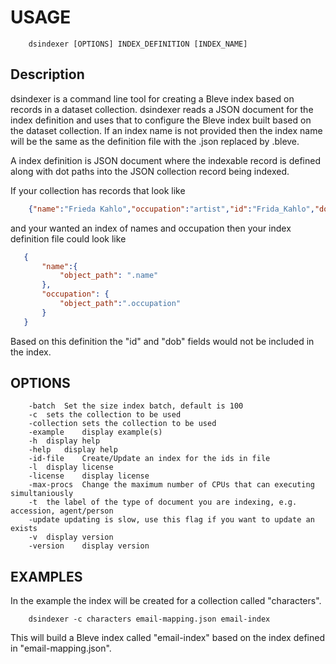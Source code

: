 
# USAGE

```
	dsindexer [OPTIONS] INDEX_DEFINITION [INDEX_NAME]
```


## Description

dsindexer is a command line tool for creating a Bleve index based on records in a dataset 
collection. dsindexer reads a JSON document for the index definition and uses that to
configure the Bleve index built based on the dataset collection. If an index
name is not provided then the index name will be the same as the definition file
with the .json replaced by .bleve.

A index definition is JSON document where the indexable record is defined
along with dot paths into the JSON collection record being indexed.

If your collection has records that look like

```json
    {"name":"Frieda Kahlo","occupation":"artist","id":"Frida_Kahlo","dob":"1907-07-06"}
```

and your wanted an index of names and occupation then your index definition file could
look like

```json
   {
	   "name":{
		   "object_path": ".name"
	   },
	   "occupation": {
		   "object_path":".occupation"
	   }
   }
```

Based on this definition the "id" and "dob" fields would not be included in the index.

## OPTIONS

```
	-batch	Set the size index batch, default is 100
	-c	sets the collection to be used
	-collection	sets the collection to be used
	-example	display example(s)
	-h	display help
	-help	display help
	-id-file	Create/Update an index for the ids in file
	-l	display license
	-license	display license
	-max-procs	Change the maximum number of CPUs that can executing simultaniously
	-t	the label of the type of document you are indexing, e.g. accession, agent/person
	-update	updating is slow, use this flag if you want to update an exists
	-v	display version
	-version	display version
```


## EXAMPLES

In the example the index will be created for a collection called "characters".

```
    dsindexer -c characters email-mapping.json email-index
```

This will build a Bleve index called "email-index" based on the index defined
in "email-mapping.json".



